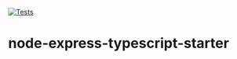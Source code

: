 [![Tests](https://github.com/elgharabawy/node-express-typescript-starter/actions/workflows/test.yml/badge.svg)](https://github.com/elgharabawy/node-express-typescript-starter/actions/workflows/test.yml)

# node-express-typescript-starter
